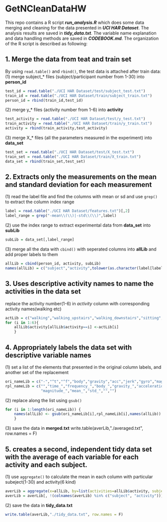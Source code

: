 # GetNCleanDataHW
This repo contains a R script ***run_analysis.R*** which does some data merging and cleaning for the data presented in ***UCI HAR Dataset***. The analysis results are saved in ***tidy_data.txt***. The variable name explanation and data handling methods are saved in ***CODEBOOK.md***. 
The organization of the R script is described as following:
## 1. Merge the data from teat and train set
By using `read.table()` and `rbind()`, the test data is attached after train data: 
(1) merge subject_* files (subject/participant number from 1-30) into **person_id**
```r
test_id = read.table("./UCI HAR Dataset/test/subject_test.txt")
train_id = read.table("./UCI HAR Dataset/train/subject_train.txt")
person_id = rbind(train_id,test_id)
```
(2) merge y_* files (activity number from 1-6) into **activity**
```r
test_activity = read.table("./UCI HAR Dataset/test/y_test.txt")
train_activity = read.table("./UCI HAR Dataset/train/y_train.txt")
activity = rbind(train_activity,test_activity)
```
(3) merge X_* files (all the parameters measured in the experiment) into **data_set** 
```r
test_set = read.table("./UCI HAR Dataset/test/X_test.txt")
train_set = read.table("./UCI HAR Dataset/train/X_train.txt")
data_set = rbind(train_set,test_set)
```
## 2. Extracts only the measurements on the mean and standard deviation for each measurement
(1) read the label file and find the columns with mean or sd and use `grep()` to extract the column index range
```r
label = read.table("./UCI HAR Dataset/features.txt")[,2]
label_range = grep("-mean\\(\\)|-std\\(\\)",label)
```
(2) use the index range to extract experimental data from **data_set** into **subLib**
```r
subLib = data_set[,label_range]
```
(3) merge all the data with `cbind()` with seperated columns into **allLib** and add proper labels to them
```r
allLib = cbind(person_id, activity, subLib)
names(allLib) = c("subject","activity",tolower(as.character(label[label_range])))
```
## 3. Uses descriptive activity names to name the activities in the data set
replace the activity number(1-6) in *activity* column with corresponding activity names(walking etc)
```r
actLib = c("walking","walking_upstairs","walking_downstairs","sitting","standing","laying")
for (i in 1:6){
    allLib$activity[allLib$activity==i] <-actLib[i]
    }
```
## 4. Appropriately labels the data set with descriptive variable names 
(1) set a list of the elements that presented in the original column labels, and another set of the replacement
```r
ori_nameLib = c("-","^t","^f","body","gravity","acc","jerk","gyro","mag","mean","std","\\(|\\)","\\_$")
rpl_nameLib = c("","time_","frequency_","body_","gravity_","acceleration_","jerk_","gyroscope_",
                "magnitude_","mean_","std_","","")
```
(2) replace along the list using `gsub()`
```r
for (i in 1:length(ori_nameLib)) {
    names(allLib) <- gsub(ori_nameLib[i],rpl_nameLib[i],names(allLib))
    }
```
(3) save the data in **merged.txt**
write.table(averLib,"./averaged.txt", row.names = F)
## 5. creates a second, independent tidy data set with the average of each variable for each activity and each subject.
(1) use `aggregate()` to calculate the mean in each column with particular subeject(1-30) and activity(6 kind)
```r
averLib = aggregate(x=allLib, by=list(activities=allLib$activity, subjects=allLib$subject), FUN=mean)
averLib = averLib[, !(colnames(averLib) %in% c("subject", "activity"))]
```
(2) save the data in **tidy_data.txt**
```r
write.table(averLib,"./tidy_data.txt", row.names = F)
```
